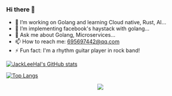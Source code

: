 ### Hi there 👋

- 🌱 I’m working on Golang and learning Cloud native, Rust, AI...
- 🤔 I’m implementing facebook's haystack with golang...
- 💬 Ask me about Golang, Microservices...
- 📫 How to reach me: 695697442@qq.com
- ⚡ Fun fact: I'm a rhythm guitar player in rock band!

[![JackLeeHal's GitHub stats](https://github-readme-stats.vercel.app/api?username=JackLeeHal&show_icons=true&theme=tokyonight)](https://github.com/JackLeeHal/github-readme-stats)


[![Top Langs](https://github-readme-stats.vercel.app/api/top-langs/?username=JackLeeHal)](https://github.com/JackLeeHal/github-readme-stats)
<br>
<div align="center">
  <img src="https://github-profile-trophy.vercel.app/?username=JackLeeHal&column=8&theme=onedark" />
</div>
<br/>
